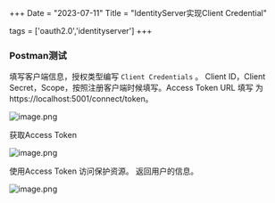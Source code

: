 +++
Date = "2023-07-11"
Title = "IdentityServer实现Client Credential"

tags = ['oauth2.0','identityserver']
+++



### Postman测试

填写客户端信息，授权类型编写 `Client Credentials` 。 Client ID，Client Secret，Scope，按照注册客户端时候填写。Access Token URL 填写 为https://localhost:5001/connect/token。

![image.png](https://assets.happtim.com/image/n3dc/202307111705003.png)

获取Access Token

![image.png](https://assets.happtim.com/image/n3dc/202307111706736.png)

使用Access Token 访问保护资源。 返回用户的信息。

![image.png](https://assets.happtim.com/image/n3dc/202307111706391.png)
